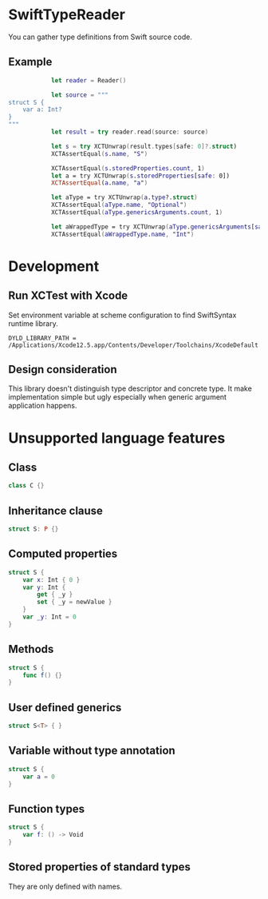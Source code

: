 # SwiftTypeReader

You can gather type definitions from Swift source code.

## Example

```swift
            let reader = Reader()

            let source = """
struct S {
    var a: Int?
}
"""
            let result = try reader.read(source: source)

            let s = try XCTUnwrap(result.types[safe: 0]?.struct)
            XCTAssertEqual(s.name, "S")

            XCTAssertEqual(s.storedProperties.count, 1)
            let a = try XCTUnwrap(s.storedProperties[safe: 0])
            XCTAssertEqual(a.name, "a")

            let aType = try XCTUnwrap(a.type?.struct)
            XCTAssertEqual(aType.name, "Optional")
            XCTAssertEqual(aType.genericsArguments.count, 1)

            let aWrappedType = try XCTUnwrap(aType.genericsArguments[safe: 0]?.struct)
            XCTAssertEqual(aWrappedType.name, "Int")
```

# Development

## Run XCTest with Xcode

Set environment variable at scheme configuration to find SwiftSyntax runtime library.

```
DYLD_LIBRARY_PATH = /Applications/Xcode12.5.app/Contents/Developer/Toolchains/XcodeDefault.xctoolchain/usr/lib/swift/macosx
```

## Design consideration

This library doesn't distinguish type descriptor and concrete type.
It make implementation simple but ugly especially when generic argument application happens.

# Unsupported language features

## Class

```swift
class C {}
```

## Inheritance clause

```swift
struct S: P {}
```

## Computed properties

```swift
struct S {
    var x: Int { 0 }
    var y: Int {
        get { _y }
        set { _y = newValue }
    }
    var _y: Int = 0
}
```

## Methods

```swift
struct S {
    func f() {}
}
```

## User defined generics

```swift
struct S<T> { }
```

## Variable without type annotation

```swift
struct S {
    var a = 0
}
```

## Function types

```swift
struct S {
    var f: () -> Void
}
```

## Stored properties of standard types

They are only defined with names.

